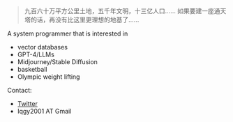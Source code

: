 > 九百六十万平方公里土地，五千年文明，十三亿人口…… 如果要建一座通天塔的话，再没有比这里更理想的地基了……

A system programmer that is interested in

- vector databases
- GPT-4/LLMs
- Midjourney/Stable Diffusion
- basketball
- Olympic weight lifting

Contact:

- [Twitter](https://twitter.com/qliu52)
- lqgy2001 AT Gmail

